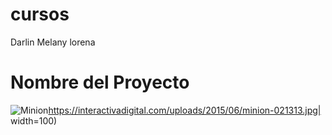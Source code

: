 # cursos
Darlin Melany
lorena 
# Nombre del Proyecto
![Minion](https://interactivadigital.com/uploads/2015/06/minion-021313.jpg)https://interactivadigital.com/uploads/2015/06/minion-021313.jpg| width=100)
